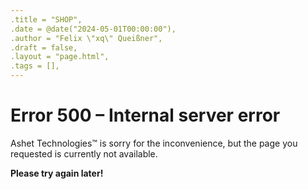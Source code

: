 ```yaml
---
.title = "SHOP",
.date = @date("2024-05-01T00:00:00"),
.author = "Felix \"xq\" Queißner",
.draft = false,
.layout = "page.html",
.tags = [],
--- 
```

<h1>Error 500 – Internal server error</h1>

<p>
  Ashet&nbsp;Technologies™ is sorry for the inconvenience, but the page
  you requested is currently not available.
</p>

<p>
  <b>Please try again later!</b>
</p>
